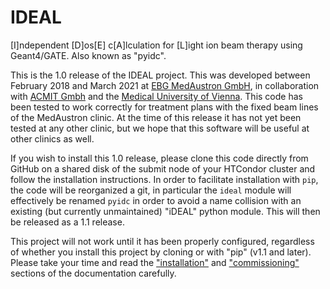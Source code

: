 # IDEAL
[I]ndependent [D]os[E] c[A]lculation for [L]ight ion beam therapy using Geant4/GATE. Also known as "pyidc".

This is the 1.0 release of the IDEAL project. This was developed between
February 2018 and March 2021 at [EBG MedAustron GmbH](https://www.medaustron.at/), in collaboration with
[ACMIT Gmbh](https://acmit.at/) and the [Medical University of Vienna](https://radioonkologie.meduniwien.ac.at/research/research-activities/).
This code has been tested to work correctly for treatment plans with the fixed beam lines of the
MedAustron clinic. At the time of this release it has not yet been tested at any other clinic, but we hope
that this software will be useful at other clinics as well.

If you wish to install this 1.0 release, please clone this code directly from
GitHub on a shared disk of the submit node of your HTCondor cluster and follow
the installation instructions.  In order to facilitate installation with `pip`,
the code will be reorganized a git, in particular the `ideal` module will
effectively be renamed `pyidc` in order to avoid a name collision with an
existing (but currently unmaintained) "iDEAL" python module. This will then be released as a 1.1 release.

This project will not work until it has been properly configured, regardless of
whether you install this project by cloning or with "pip" (v1.1 and later).
Please take your time and read the ["installation"](https://pyidc.readthedocs.io/en/latest/installation/index.html>)
and ["commissioning"](https://pyidc.readthedocs.io/en/latest/commissioning/index.html) sections of the documentation carefully.
